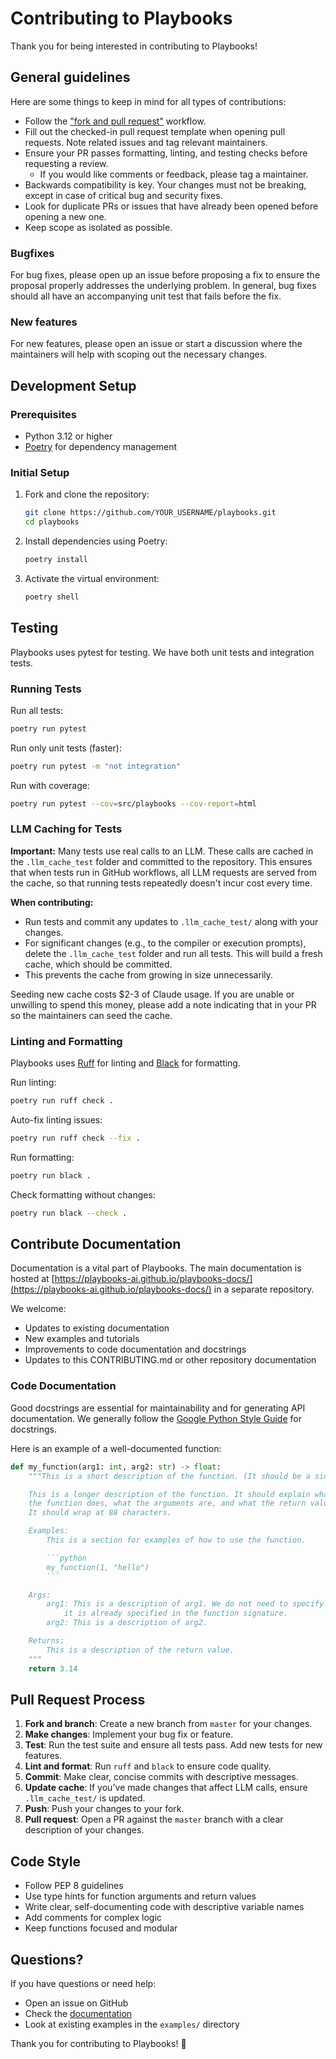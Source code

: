 # Contributing to Playbooks

Thank you for being interested in contributing to Playbooks!

## General guidelines

Here are some things to keep in mind for all types of contributions:

- Follow the ["fork and pull request"](https://docs.github.com/en/get-started/exploring-projects-on-github/contributing-to-a-project) workflow.
- Fill out the checked-in pull request template when opening pull requests. Note related issues and tag relevant maintainers.
- Ensure your PR passes formatting, linting, and testing checks before requesting a review.
  - If you would like comments or feedback, please tag a maintainer.
- Backwards compatibility is key. Your changes must not be breaking, except in case of critical bug and security fixes.
- Look for duplicate PRs or issues that have already been opened before opening a new one.
- Keep scope as isolated as possible.

### Bugfixes

For bug fixes, please open up an issue before proposing a fix to ensure the proposal properly addresses the underlying problem. In general, bug fixes should all have an accompanying unit test that fails before the fix.

### New features

For new features, please open an issue or start a discussion where the maintainers will help with scoping out the necessary changes.

## Development Setup

### Prerequisites

- Python 3.12 or higher
- [Poetry](https://python-poetry.org/) for dependency management

### Initial Setup

1. Fork and clone the repository:
   ```bash
   git clone https://github.com/YOUR_USERNAME/playbooks.git
   cd playbooks
   ```

2. Install dependencies using Poetry:
   ```bash
   poetry install
   ```

3. Activate the virtual environment:
   ```bash
   poetry shell
   ```

## Testing

Playbooks uses pytest for testing. We have both unit tests and integration tests.

### Running Tests

Run all tests:
```bash
poetry run pytest
```

Run only unit tests (faster):
```bash
poetry run pytest -m "not integration"
```

Run with coverage:
```bash
poetry run pytest --cov=src/playbooks --cov-report=html
```

### LLM Caching for Tests

**Important:** Many tests use real calls to an LLM. These calls are cached in the `.llm_cache_test` folder and committed to the repository. This ensures that when tests run in GitHub workflows, all LLM requests are served from the cache, so that running tests repeatedly doesn't incur cost every time.

**When contributing:**
- Run tests and commit any updates to `.llm_cache_test/` along with your changes.
- For significant changes (e.g., to the compiler or execution prompts), delete the `.llm_cache_test` folder and run all tests. This will build a fresh cache, which should be committed.
- This prevents the cache from growing in size unnecessarily.

Seeding new cache costs $2-3 of Claude usage. If you are unable or unwilling to spend this money, please add a note indicating that in your PR so the maintainers can seed the cache.

### Linting and Formatting

Playbooks uses [Ruff](https://github.com/astral-sh/ruff) for linting and [Black](https://github.com/psf/black) for formatting.

Run linting:
```bash
poetry run ruff check .
```

Auto-fix linting issues:
```bash
poetry run ruff check --fix .
```

Run formatting:
```bash
poetry run black .
```

Check formatting without changes:
```bash
poetry run black --check .
```

## Contribute Documentation

Documentation is a vital part of Playbooks. The main documentation is hosted at [https://playbooks-ai.github.io/playbooks-docs/](https://playbooks-ai.github.io/playbooks-docs/) in a separate repository.

We welcome:

- Updates to existing documentation
- New examples and tutorials
- Improvements to code documentation and docstrings
- Updates to this CONTRIBUTING.md or other repository documentation

### Code Documentation

Good docstrings are essential for maintainability and for generating API documentation. We generally follow the [Google Python Style Guide](https://google.github.io/styleguide/pyguide.html#38-comments-and-docstrings) for docstrings.

Here is an example of a well-documented function:

```python
def my_function(arg1: int, arg2: str) -> float:
    """This is a short description of the function. (It should be a single sentence.)

    This is a longer description of the function. It should explain what
    the function does, what the arguments are, and what the return value is.
    It should wrap at 88 characters.

    Examples:
        This is a section for examples of how to use the function.

        ```python
        my_function(1, "hello")
        ```

    Args:
        arg1: This is a description of arg1. We do not need to specify the type since
            it is already specified in the function signature.
        arg2: This is a description of arg2.

    Returns:
        This is a description of the return value.
    """
    return 3.14
```

## Pull Request Process

1. **Fork and branch**: Create a new branch from `master` for your changes.
2. **Make changes**: Implement your bug fix or feature.
3. **Test**: Run the test suite and ensure all tests pass. Add new tests for new features.
4. **Lint and format**: Run `ruff` and `black` to ensure code quality.
5. **Commit**: Make clear, concise commits with descriptive messages.
6. **Update cache**: If you've made changes that affect LLM calls, ensure `.llm_cache_test/` is updated.
7. **Push**: Push your changes to your fork.
8. **Pull request**: Open a PR against the `master` branch with a clear description of your changes.

## Code Style

- Follow PEP 8 guidelines
- Use type hints for function arguments and return values
- Write clear, self-documenting code with descriptive variable names
- Add comments for complex logic
- Keep functions focused and modular

## Questions?

If you have questions or need help:
- Open an issue on GitHub
- Check the [documentation](https://playbooks-ai.github.io/playbooks-docs/)
- Look at existing examples in the `examples/` directory

Thank you for contributing to Playbooks! 🎉